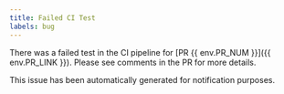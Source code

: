 ```yaml
---
title: Failed CI Test
labels: bug
---
```

There was a failed test in the CI pipeline for [PR {{ env.PR_NUM }}]({{ env.PR_LINK }}). Please see comments in the PR for more details.

This issue has been automatically generated for notification purposes.